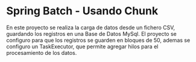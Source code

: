 # Spring Batch - Usando Chunk
En este proyecto se realiza la carga de datos desde un fichero CSV, guardando los registros en una Base de Datos MySql. El proyecto se configuro para que los registros se guarden en bloques de 50, ademas se configuro un TaskExecutor, que permite agregar hilos para el procesamiento de los datos.
